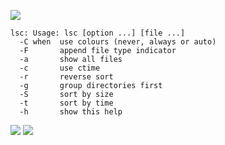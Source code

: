 ![](http://goput.it/xu50.png)

```
lsc: Usage: lsc [option ...] [file ...]
  -C when  use colours (never, always or auto)
  -F       append file type indicator
  -a       show all files
  -c       use ctime
  -r       reverse sort
  -g       group directories first
  -S       sort by size
  -t       sort by time
  -h       show this help
```

![](http://goput.it/ukhg.png)
![](http://goput.it/zvll.png)
